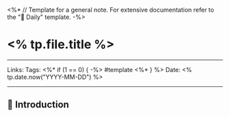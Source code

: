 <%* 
	// Template for a general note.  For extensive documentation refer to the "📓 Daily" template.
-%>
# <% tp.file.title %>

---

Links: 
Tags: <%* if (1 == 0) { -%> #template <%* } %>
Date: <% tp.date.now("YYYY-MM-DD") %>

---

## 👋 Introduction

